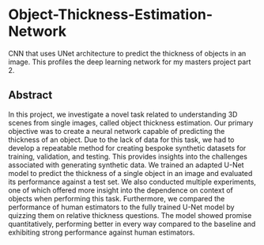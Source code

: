 # Object-Thickness-Estimation-Network
CNN that uses UNet architecture to predict the thickness of objects in an image. This profiles the deep learning network for my masters project part 2.

## Abstract
In this project, we investigate a novel task related to understanding 3D scenes from single images, called object thickness estimation. Our primary objective was to create a neural network capable of predicting the thickness of an object. Due to the lack of data for this task, we had to develop a repeatable method for creating bespoke synthetic datasets for training, validation, and testing. This provides insights into the challenges associated with generating synthetic data. We trained an adapted U-Net model to predict the thickness of a single object in an image and evaluated its performance against a test set. We also conducted multiple experiments, one of which offered more insight into the dependence on context of objects when performing this task. Furthermore, we compared the performance of human estimators to the fully trained U-Net model by quizzing them on relative thickness questions. The model showed promise quantitatively, performing better in every way compared to the baseline and exhibiting strong performance against human estimators.
